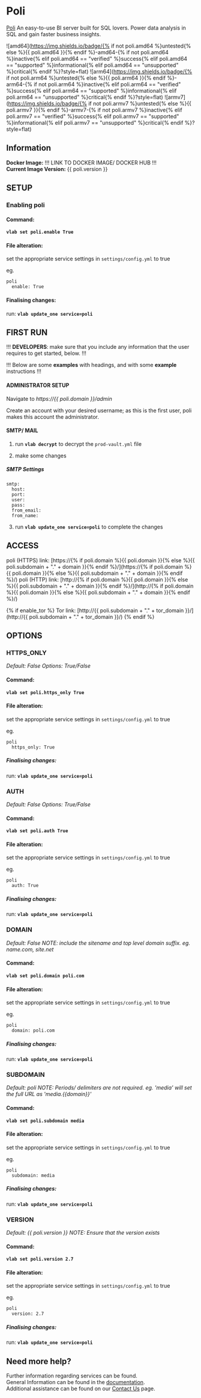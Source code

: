 # Poli

[Poli](https://github.com/shzlw/poli) An easy-to-use BI server built for SQL lovers. Power data analysis in SQL and gain faster business insights.

![amd64](https://img.shields.io/badge/{% if not poli.amd64 %}untested{% else %}{{ poli.amd64 }}{% endif %}-amd64-{% if not poli.amd64 %}inactive{% elif poli.amd64 == "verified" %}success{% elif poli.amd64 == "supported" %}informational{% elif poli.amd64 == "unsupported" %}critical{% endif %}?style=flat)
![arm64](https://img.shields.io/badge/{% if not poli.arm64 %}untested{% else %}{{ poli.arm64 }}{% endif %}-arm64-{% if not poli.arm64 %}inactive{% elif poli.arm64 == "verified" %}success{% elif poli.arm64 == "supported" %}informational{% elif poli.arm64 == "unsupported" %}critical{% endif %}?style=flat)
![armv7](https://img.shields.io/badge/{% if not poli.armv7 %}untested{% else %}{{ poli.armv7 }}{% endif %}-armv7-{% if not poli.armv7 %}inactive{% elif poli.armv7 == "verified" %}success{% elif poli.armv7 == "supported" %}informational{% elif poli.armv7 == "unsupported" %}critical{% endif %}?style=flat)

## Information


**Docker Image:** !!! LINK TO DOCKER IMAGE/ DOCKER HUB !!!  
**Current Image Version:** {{ poli.version }}

## SETUP

### Enabling poli

#### Command:

**`vlab set poli.enable True`**

#### File alteration:

set the appropriate service settings in `settings/config.yml` to true

eg.
```
poli
  enable: True
```

#### Finalising changes:

run: **`vlab update_one service=poli`**

## FIRST RUN

!!! **DEVELOPERS**: make sure that you include any information that the user requires to get started, below. !!!

!!! Below are some **examples** with headings, and with some **example** instructions !!!

#### ADMINISTRATOR SETUP

Navigate to *https://{{ poli.domain }}/admin*

Create an account with your desired username; as this is the first user, poli makes this account the administrator.

#### SMTP/ MAIL

1. run **`vlab decrypt`** to decrypt the `prod-vault.yml` file

2. make some changes


##### SMTP Settings
```
smtp:
  host:
  port:
  user:
  pass:
  from_email:
  from_name:
```

3. run **`vlab update_one service=poli`** to complete the changes


## ACCESS

poli (HTTPS) link: [https://{% if poli.domain %}{{ poli.domain }}{% else %}{{ poli.subdomain + "." + domain }}{% endif %}/](https://{% if poli.domain %}{{ poli.domain }}{% else %}{{ poli.subdomain + "." + domain }}{% endif %}/)
poli (HTTP) link: [http://{% if poli.domain %}{{ poli.domain }}{% else %}{{ poli.subdomain + "." + domain }}{% endif %}/](http://{% if poli.domain %}{{ poli.domain }}{% else %}{{ poli.subdomain + "." + domain }}{% endif %}/)

{% if enable_tor %}
Tor link: [http://{{ poli.subdomain + "." + tor_domain }}/](http://{{ poli.subdomain + "." + tor_domain }}/)
{% endif %}

## OPTIONS

### HTTPS_ONLY
*Default: False*
*Options: True/False*

#### Command:

**`vlab set poli.https_only True`**

#### File alteration:

set the appropriate service settings in `settings/config.yml` to true

eg.
```
poli
  https_only: True
```

##### Finalising changes:

run: **`vlab update_one service=poli`**

### AUTH
*Default: False*
*Options: True/False*

#### Command:

**`vlab set poli.auth True`**

#### File alteration:

set the appropriate service settings in `settings/config.yml` to true

eg.
```
poli
  auth: True
```

##### Finalising changes:

run: **`vlab update_one service=poli`**

### DOMAIN
*Default: False*
*NOTE: include the sitename and top level domain suffix. eg. name.com, site.net*

#### Command:

**`vlab set poli.domain poli.com`**

#### File alteration:

set the appropriate service settings in `settings/config.yml` to true

eg.
```
poli
  domain: poli.com
```

##### Finalising changes:

run: **`vlab update_one service=poli`**

### SUBDOMAIN
*Default: poli*
*NOTE: Periods/ delimiters are not required. eg. 'media' will set the full URL as 'media.{{domain}}'*

#### Command:

**`vlab set poli.subdomain media`**

#### File alteration:

set the appropriate service settings in `settings/config.yml` to true

eg.
```
poli
  subdomain: media
```

##### Finalising changes:

run: **`vlab update_one service=poli`**

### VERSION
*Default: {{  poli.version  }}*
*NOTE: Ensure that the version exists*

#### Command:

**`vlab set poli.version 2.7`**

#### File alteration:

set the appropriate service settings in `settings/config.yml` to true

eg.
```
poli
  version: 2.7
```

##### Finalising changes:

run: **`vlab update_one service=poli`**

## Need more help?
Further information regarding services can be found. \
General Information can be found in the [documentation](https://docs.vivumlab.com). \
Additional assistance can be found on our [Contact Us](https://docs.vivumlab.com/Contact-us) page.
